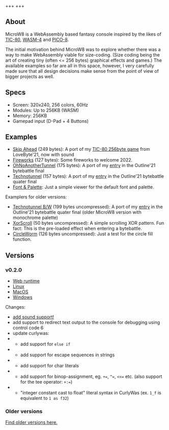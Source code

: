 +++
+++

## About

MicroW8 is a WebAssembly based fantasy console inspired by the likes of [TIC-80](https://tic80.com/), [WASM-4](https://wasm4.org/) and [PICO-8](https://www.lexaloffle.com/pico-8.php).

The initial motivation behind MicroW8 was to explore whether there was a way to make WebAssembly viable for size-coding. (Size coding being the art of creating tiny (often <= 256 bytes) graphical effects and games.) The available examples so far are all in this space, however, I very carefully made sure that all design decisions make sense from the point of view of bigger projects as well.

## Specs

* Screen: 320x240, 256 colors, 60Hz
* Modules: Up to 256KB (WASM)
* Memory: 256KB
* Gamepad input (D-Pad + 4 Buttons)

## Examples
* [Skip Ahead](v0.2.0#AgVfq24KI2Ok2o8qVtPYj27fSuGnfeSKgbOkIOsaEQMov8TDYQ6UjdjwkZrYcM1i9alo4/+Bhm1PRFEa0YHJlJAk/PGoc2K41rejv9ZSqJqIHNjr7cappqhOR2jT+jk+0b0+U6hO+geRCTP2aufWs7L+f/Z27NFY8LKlqPSv+C6Rd6+ohoKi6sYl5Kcrlf1cyTinV7jTTnmbcXWVDBA5rRKxAGMUTDS8rHxqSztRITOaQVP1pSdYgi/BDdOJOxSOIkeaId84S+Ycls5na7EgwSfVIpgqF+tcfkUecb8t2mQrXA7pyKrh/wzHn5N6Oe5aOgmzY2YpTIct) (249 bytes): A port of my [TIC-80 256byte game](http://tic80.com/play?cart=1735) from LoveByte'21, now with sound
* [Fireworks](v0.2.0#AgwvgP+M59snqjl4CMKw5sqm1Zw9yJCbSviMjeLUdHus2a3yl/a99+uiBeqZgP/2jqSjrLjRk73COMM6OSLpsxK8ugT1kuk/q4hQUqqPpGozHoa0laulzGGcahzdfdJsYaK1sIdeIYS9M5PnJx/Wk9H+PvWEPy2Zvv7I6IW7Fg==) (127 bytes): Some fireworks to welcome 2022.
* [OhNoAnotherTunnel](v0.2.0#AgPP1oEFvPzY/rBZwTumtYn37zeMFgpir1Bkn91jsNcp26VzoUpkAOOJTtnzVBfW+/dGnnIdbq/irBUJztY5wuua80DORTYZndgdwZHcSk15ajc4nyO0g1A6kGWyW56oZk0iPYJA9WtUmoj0Plvy1CGwIZrMe57X7QZcdqc3u6zjTA41Tpiqi9vnO3xbhi8o594Vx0XPXwVzpYq1ZCTYenfAGaXKkDmAFJqiVIsiCg==) (175 bytes): A port of my [entry](http://tic80.com/play?cart=1871) in the Outline'21 bytebattle final
* [Technotunnel](v0.2.0#AhPXpq894LaUhp5+HQf39f39/Jc8g5zUrBSc0uyKh36ivskczhY84h55zL8gWpkdvKuRQI+KIt80isKzh8jkM8nILcx0RUvyk8yjE8TgNsgkcORVI0RY5k3qE4ySjaycxa2DVZH61UWZuLsCouuwT7I80TbmmetQSbMywJ/avrrCZIAH0UzQfvOiCJNG48NI0FFY1vjB7a7dcp8Uqg==) (157 bytes): A port of my [entry](https://tic80.com/play?cart=1873) in the Outline'21 bytebattle quater final
* [Font & Palette](v0.2.0#At/p39+IBnj6ry1TRe7jzVy2A4tXgBvmoW2itzoyF2aM28pGy5QDiKxqrk8l9sbWZLtnAb+jgOfU+9QhpuyCAkhN6gPOU481IUL/df96vNe3h288Dqwhd3sfFpothIVFsMwRK72kW2hiR7zWsaXyy5pNmjR6BJk4piWx9ApT1ZwoUajhk6/zij6itq/FD1U3jj/J3MOwqZ2ef8Bv6ZPQlJIYVf62icGa69wS6SI1qBpIFiF14F8PcztRVbKIxLpT4ArCS6nz6FPnyUkqATGSBNPJ): Just a simple viewer for the default font and palette.

Examplers for older versions:

* [Technotunnel B/W](v0.1pre2#AQrDAQHAAQIBfwp9A0AgAUEAsiABQcACb7JDmhkgQ5MiBCAEIASUIAFBwAJtQfgAa7IiBSAFlJKRIgaVIgcgByAAskHQD7KVIgIQAEPNzEw/lCIDlCAHIAeUIAOUIAOUQQGykiADIAOUk5GSIgiUIAOTQQqylCACkiIJqCAFIAaVIAiUQQqylCACkiIKqHMgCEEyspQgBpUiCyACkkEUspSocUEFcbJBArIgC5OUQRaylJeoOgB4IAFBAWoiAUGA2ARIDQALCw==) (199 bytes uncompressed): A port of my [entry](https://tic80.com/play?cart=1873) in the Outline'21 bytebattle quater final (older MicroW8 version with monochrome palette)
* [XorScroll](v0.1pre2#AQovAS0BAX8DQCABIAFBwAJvIABBCm1qIAFBwAJtczoAeCABQQFqIgFBgNgESA0ACws=) (50 bytes uncompressed): A simple scrolling XOR pattern. Fun fact: This is the pre-loaded effect when entering a bytebattle.
* [CircleWorm](v0.1pre2#AQp7AXkCAX8CfUEgEA0DQCABskEEspUiAkECspUgALJBiCeylSIDQQWylJIQAEEBspJBoAGylCACQQOylSADQQSylJIQAEEBspJB+ACylCADQRGylCACQQKylJIQAEECspJBELKUIAFBAmxBP2oQEiABQQFqIgFBP0gNAAsL) (126 bytes uncompressed): Just a test for the circle fill function.

## Versions

### v0.2.0

* [Web runtime](v0.2.0)
* [Linux](https://github.com/exoticorn/microw8/releases/download/v0.2.0/microw8-0.2.0-linux.tgz)
* [MacOS](https://github.com/exoticorn/microw8/releases/download/v0.2.0/microw8-0.2.0-macos.tgz)
* [Windows](https://github.com/exoticorn/microw8/releases/download/v0.2.0/microw8-0.2.0-windows.zip)

Changes:

* [add sound support!](docs#sound)
* add support to redirect text output to the console for debugging using control code 6
* update curlywas:
* * add support for `else if`
* * add support for escape sequences in strings
* * add support for char literals
* * add support for binop-assignment, eg. `+=`, `^=`, `<<=` etc. (also support for the tee operator: `+:=`)
* * "integer constant cast to float" literal syntax in CurlyWas (ex. `1_f` is equivalent to `1 as f32`)

### Older versions

[Find older versions here.](versions)